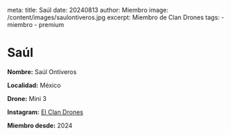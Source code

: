 meta:
  title: Saúl
  date: 20240813
  author: Miembro
  image: /content/images/saulontiveros.jpg
  excerpt: Miembro de Clan Drones
  tags:
    - miembro
    - premium

# Saúl
**Nombre:** Saúl Ontiveros

**Localidad:** México

**Drone:** Mini 3 

**Instagram:** [El Clan Drones](https://instagram.com/elclandrones)

**Miembro desde:** 2024
